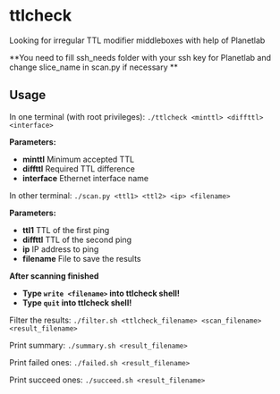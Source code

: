 # ttlcheck
Looking for irregular TTL modifier middleboxes with help of Planetlab

**You need to fill ssh_needs folder with your ssh key for Planetlab
and change slice_name in scan.py if necessary **

## Usage

In one terminal (with root privileges):
```./ttlcheck <minttl> <diffttl> <interface>```

**Parameters:**

* **minttl**
Minimum accepted TTL
* **diffttl**
Required TTL difference
* **interface**
Ethernet interface name

In other terminal:
```./scan.py <ttl1> <ttl2> <ip> <filename>```

**Parameters:**

* **ttl1**
TTL of the first ping 
* **diffttl**
TTL of the second ping              
* **ip**
IP address to ping
* **filename**
File to save the results

**After scanning finished**
* **Type ```write <filename>``` into ttlcheck shell!**
* **Type ```quit``` into ttlcheck shell!**

Filter the results:
```./filter.sh <ttlcheck_filename> <scan_filename> <result_filename>```

Print summary:
```./summary.sh <result_filename>```

Print failed ones:
```./failed.sh <result_filename>```

Print succeed ones:
```./succeed.sh <result_filename>```
